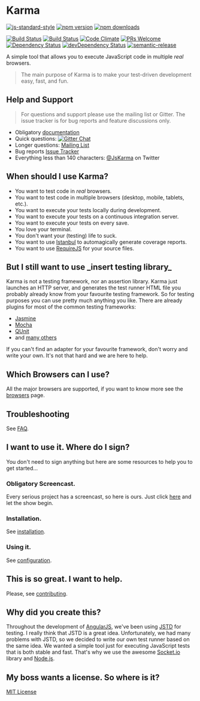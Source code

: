 # Karma
[![js-standard-style](https://img.shields.io/badge/code%20style-standard-brightgreen.svg?style=flat-square)](https://github.com/karma-runner/karma) [![npm version](https://img.shields.io/npm/v/karma.svg?style=flat-square)](https://www.npmjs.com/package/karma) [![npm downloads](https://img.shields.io/npm/dm/karma.svg?style=flat-square)](https://npmcharts.com/compare/karma?minimal=true)

[![Build Status](https://img.shields.io/travis/karma-runner/karma/master.svg?style=flat-square)](https://travis-ci.org/karma-runner/karma) [![Build Status](https://img.shields.io/appveyor/ci/dignifiedquire/karma/master.svg?style=flat-square)](https://ci.appveyor.com/project/dignifiedquire/karma) [![Code Climate](https://img.shields.io/codeclimate/github/karma-runner/karma.svg?style=flat-square)](https://codeclimate.com/github/karma-runner/karma) [![PRs Welcome](https://img.shields.io/badge/prs-welcome-brightgreen.svg?style=flat-square)](https://makeapullrequest.com/) [![Dependency Status](https://img.shields.io/david/karma-runner/karma.svg?style=flat-square)](https://david-dm.org/karma-runner/karma) [![devDependency Status](https://img.shields.io/david/dev/karma-runner/karma.svg?style=flat-square)](https://david-dm.org/karma-runner/karma#info=devDependencies) [![semantic-release](https://img.shields.io/badge/%20%20%F0%9F%93%A6%F0%9F%9A%80-semantic--release-e10079.svg)](https://github.com/semantic-release/semantic-release)

A simple tool that allows you to execute JavaScript code in multiple
_real_ browsers.

> The main purpose of Karma is to make your test-driven development easy,
>  fast, and fun.


## Help and Support

> For questions and support please use the mailing list or Gitter.
> The issue tracker is for bug reports and feature discussions only.

* Obligatory [documentation]
* Quick questions:
[![Gitter Chat](https://img.shields.io/badge/GITTER-join%20chat-green.svg?style=flat-square)](https://gitter.im/karma-runner/karma)
* Longer questions: [Mailing List]
* Bug reports [Issue Tracker]
* Everything less than 140 characters: [@JsKarma] on Twitter



## When should I use Karma?

* You want to test code in *real* browsers.
* You want to test code in multiple browsers (desktop, mobile,
  tablets, etc.).
* You want to execute your tests locally during development.
* You want to execute your tests on a continuous integration server.
* You want to execute your tests on every save.
* You love your terminal.
* You don't want your (testing) life to suck.
* You want to use [Istanbul] to automagically generate coverage
  reports.
* You want to use [RequireJS] for your source files.


## But I still want to use \_insert testing library\_

Karma is not a testing framework, nor an assertion library.
Karma just launches an HTTP server, and generates the test runner HTML file you probably already know from your favourite testing framework.
So for testing purposes you can use pretty much anything you like. There are already plugins for most of the common testing frameworks:

* [Jasmine]
* [Mocha]
* [QUnit]
* and [many others](https://www.npmjs.com/search?q=keywords:karma-adapter)

If you can't find an adapter for your favourite framework, don't worry and write your own.
It's not that hard and we are here to help.


## Which Browsers can I use?

All the major browsers are supported, if you want to know more see the
[browsers] page.


## Troubleshooting
See [FAQ](https://karma-runner.github.io/latest/intro/faq.html).


## I want to use it. Where do I sign?

You don't need to sign anything but here are some resources to help
you to get started...


### Obligatory Screencast.

Every serious project has a screencast, so here is ours.  Just click
[here] and let the show begin.


### Installation.

See [installation](https://karma-runner.github.io/latest/intro/installation.html).


### Using it.

See [configuration](https://karma-runner.github.io/latest/intro/configuration.html).


## This is so great. I want to help.

Please, see
[contributing](https://karma-runner.github.io/latest/dev/contributing.html).


## Why did you create this?

Throughout the development of [AngularJS], we've been using [JSTD] for
testing. I really think that JSTD is a great idea. Unfortunately, we
had many problems with JSTD, so we decided to write our own test
runner based on the same idea. We wanted a simple tool just for
executing JavaScript tests that is both stable and fast. That's why we
use the awesome [Socket.io] library and [Node.js].


## My boss wants a license. So where is it?
[MIT License](./LICENSE)


[AngularJS]: https://angularjs.org/
[JSTD]: https://code.google.com/p/js-test-driver/
[Socket.io]: https://socket.io/
[Node.js]: https://nodejs.org/
[Jasmine]: https://github.com/karma-runner/karma-jasmine
[Mocha]: https://github.com/karma-runner/karma-mocha
[QUnit]: https://github.com/karma-runner/karma-qunit
[here]: https://www.youtube.com/watch?v=MVw8N3hTfCI
[Mailing List]: https://groups.google.com/forum/#!forum/karma-users
[Issue Tracker]: https://github.com/karma-runner/karma/issues
[@JsKarma]: https://twitter.com/JsKarma
[RequireJS]: https://requirejs.org/
[Istanbul]: https://github.com/gotwarlost/istanbul

[browsers]: https://karma-runner.github.io/latest/config/browsers.html
[documentation]: https://karma-runner.github.io

